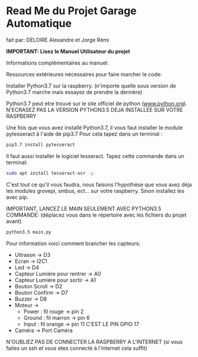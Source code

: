 # Read Me du Projet Garage Automatique
fait par: DELOIRE Alexandre et Jorge Rémi

**IMPORTANT: Lisez le Manuel Utilisateur du projet**

Informations complémentaires au manuel:

Ressources extérieures nécessaires pour faire marcher le code:

Installer Python3.7 sur la raspberry.
(n'importe quelle sous version de Python3.7 marche mais essayez de prendre la dernière)

Python3.7 peut etre trouvé sur le site officiel de python (www.python.org).
N'ECRASEZ PAS LA VERSION PYTHON3.5 DEJA INSTALLEE SUR VOTRE RASPBERRY

Une fois que vous avez installé Python3.7, il vous faut installer le module pytesseract à l'aide de pip3.7
Pour cela tapez dans un terminal : 

```bash
pip3.7 install pytesseract 
```

Il faut aussi installer le logiciel tesseract.
Tapez cette commande dans un terminal: 

```bash
sudo apt install tesseract-ocr -y
```

C'est tout ce qu'il vous faudra, nous faisons l'hypothèse que vous avez déja les modules grovepi, smbus, ect... sur votre raspberry.
Sinon installez les avec pip.

IMPORTANT, LANCEZ LE MAIN SEULEMENT AVEC PYTHON3.5
COMMANDE:
(déplacez vous dans le répertoire avec les fichiers du projet avant)

```bash
python3.5 main.py 
```


Pour information voici comment brancher les capteurs:

- Ultrason -> D3
- Ecran -> I2C1
- Led -> D4
- Capteur Lumière pour rentrer -> A0
- Capteur Lumière pour sortir -> A1
- Bouton Scroll -> D2
- Bouton Confirm -> D7
- Buzzer -> D8
- Moteur -> 
  - Power : fil rouge -> pin 2
  - Ground : fil marron -> pin 6 
  - Input : fil orange -> pin 11 C'EST LE PIN GPIO 17
- Caméra -> Port Caméra

N'OUBLIEZ PAS DE CONNECTER LA RASPBERRY A L'INTERNET 
(si vous faites un ssh et vous etes connecté à l'internet cela suffit)
